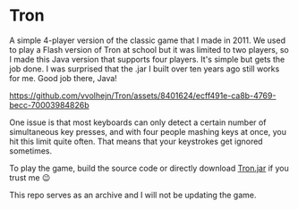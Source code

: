 # Tron

A simple 4-player version of the classic game that I made in 2011.
We used to play a Flash version of Tron at school but it was limited to two players, so I made this Java version that supports four players.
It's simple but gets the job done.
I was surprised that the .jar I built over ten years ago still works for me. Good job there, Java!

https://github.com/vvolhejn/Tron/assets/8401624/ecff491e-ca8b-4769-becc-70003984826b

One issue is that most keyboards can only detect a certain number of simultaneous key presses,
and with four people mashing keys at once, you hit this limit quite often.
That means that your keystrokes get ignored sometimes.

To play the game, build the source code or directly download [Tron.jar](/dist/Tron.jar) if you trust me 😉

This repo serves as an archive and I will not be updating the game.